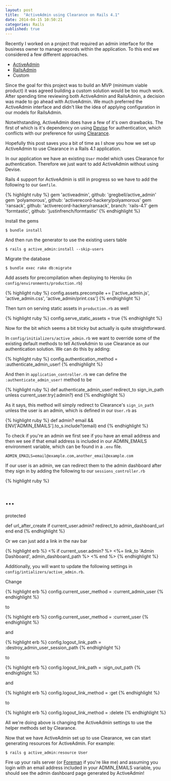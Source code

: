 ```yaml
---
layout: post
title:  "ActiveAdmin using Clearance on Rails 4.1"
date: 2014-04-15 10:50:21
categories: Rails
published: true
---
```


Recently I worked on a project that required an admin interface for the
business owner to manage records within the application. To this end we
considered a few different approaches.

* [ActiveAdmin](http://activeadmin.info/)
* [RailsAdmin](https://github.com/sferik/rails_admin)
* Custom

Since the goal for this project was to build an MVP (minimum viable product) it
was agreed building a custom solution would be too much work. After spending
time reviewing both ActiveAdmin and RailsAdmin, a decision was made to go ahead
with ActiveAdmin. We much preferred the ActiveAdmin interface and didn't like the idea of applying configuration in our models for RailsAdmin.

Notwithstanding, ActiveAdmin does have a few of it's own drawbacks. The first of
which is it's dependency on using [Devise](https://github.com/plataformatec/devise) for authentication, which conflicts
with our preference for using [Clearance](https://github.com/thoughtbot/clearance).

Hopefully this post saves you a bit of time as I show you how we set up ActiveAdmin to use Clearance in a Rails 4.1 application.

In our application we have an existing `User` model which uses Clearance for authentication. Therefore we just want to add ActiveAdmin without using Devise.

Rails 4 support for ActiveAdmin is still in progress so we have to add the following to our `Gemfile`.

{% highlight ruby %}
gem 'activeadmin', github: 'gregbell/active_admin'
gem 'polyamorous', github: 'activerecord-hackery/polyamorous'
gem 'ransack', github: 'activerecord-hackery/ransack', branch: 'rails-4.1'
gem 'formtastic', github: 'justinfrench/formtastic'
{% endhighlight %}

Install the gems

    $ bundle install

And then run the generator to use the existing users table

    $ rails g active_admin:install --skip-users

Migrate the database

    $ bundle exec rake db:migrate

Add assets for precompilation when deploying to Heroku (in `config/environments/production.rb`)


{% highlight ruby %}
config.assets.precompile += ['active_admin.js',
                             'active_admin.css',
                             'active_admin/print.css']
{% endhighlight %}

Then turn on serving static assets in `production.rb` as well


{% highlight ruby %}
config.serve_static_assets = true
{% endhighlight %}

Now for the bit which seems a bit tricky but actually is quite straightforward.

In `config/initializers/active_admin.rb` we want to override some of the existing default methods to tell ActiveAdmin to use Clearance as our authentication solution. We can do this by adding:

{% highlight ruby %}
config.authentication_method = :authenticate_admin_user!
{% endhighlight %}

And then in `application_controller.rb` we can define the `:authenticate_admin_user!` method to be

{% highlight ruby %}
def authenticate_admin_user!
  redirect_to sign_in_path unless current_user.try(:admin?)
end
{% endhighlight %}

As it says, this method will simply redirect to Clearance's `sign_in_path` unless the user is an admin, which is defined in our `User.rb` as

{% highlight ruby %}
def admin?
  email && ENV['ADMIN_EMAILS'].to_s.include?(email)
end
{% endhighlight %}

To check if you're an admin we first see if you have an email address and then we see if that email address is included in our ADMIN_EMAILS environment variable, which can be found in a `.env` file.

`ADMIN_EMAILS=email@example.com,another_email@example.com`

If our user is an admin, we can redirect them to the admin dashboard after they sign in by adding the following to our `sessions_controller.rb`


{% highlight ruby %}
# ...

protected

def url_after_create
  if current_user.admin?
    redirect_to admin_dashboard_url
  end
end
{% endhighlight %}

Or we can just add a link in the nav bar

{% highlight erb %}
<% if current_user.admin? %>
  <%= link_to 'Admin Dashboard', admin_dashboard_path %>
<% end %>
{% endhighlight %}

Additionally, you will want to update the following settings in `config/intializers/active_admin.rb`.

Change

{% highlight erb %}
config.current_user_method = :current_admin_user
{% endhighlight %}

to

{% highlight erb %}
config.current_user_method = :current_user
{% endhighlight %}

and

{% highlight erb %}
config.logout_link_path = :destroy_admin_user_session_path
{% endhighlight %}

to

{% highlight erb %}
config.logout_link_path = :sign_out_path
{% endhighlight %}

and

{% highlight erb %}
config.logout_link_method = :get
{% endhighlight %}

to

{% highlight erb %}
config.logout_link_method = :delete
{% endhighlight %}

All we're doing above is changing the ActiveAdmin settings to use the helper methods set by Clearance.

Now that we have ActiveAdmin set up to use Clearance, we can start generating resources for ActiveAdmin. For example:

`$ rails g active_admin:resource User`

Fire up your rails server (or [Foreman](https://github.com/ddollar/foreman) if you're like me) and assuming you login with an email address included in your ADMIN_EMAILS variable, you should see the admin dashboard page generated by ActiveAdmin!
